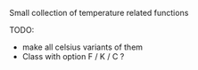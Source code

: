 
Small collection of temperature related functions

TODO: 
- make all celsius variants of them
- Class with option F / K / C ?


